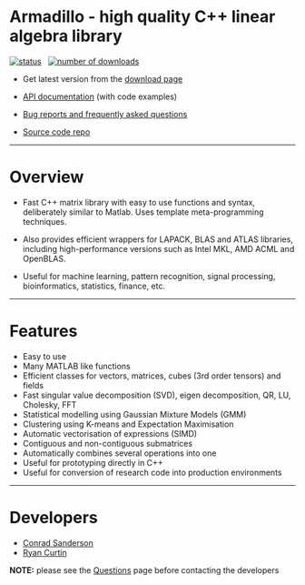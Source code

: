# Armadillo - high quality C++ linear algebra library
[![status](http://joss.theoj.org/papers/4d6506e46a96659b74f48b51ef92fa93/status.svg)](http://joss.theoj.org/papers/4d6506e46a96659b74f48b51ef92fa93)
&nbsp;
[![number of downloads](https://img.shields.io/sourceforge/dt/arma.svg)](http://arma.sourceforge.net/download.html)

* Get latest version from the [download page](http://arma.sourceforge.net/download.html)

* [API documentation](http://arma.sourceforge.net/docs.html) (with code examples)

* [Bug reports and frequently asked questions](http://arma.sourceforge.net/faq.html)

* [Source code repo](http://github.com/conradsnicta/armadillo-code)

---

# Overview

* Fast C++ matrix library with easy to use functions and syntax, deliberately similar to Matlab. Uses template meta-programming techniques.

* Also provides efficient wrappers for LAPACK, BLAS and ATLAS libraries, including high-performance versions such as Intel MKL, AMD ACML and OpenBLAS.

* Useful for machine learning, pattern recognition, signal processing, bioinformatics, statistics, finance, etc.

---

# Features

* Easy to use
* Many MATLAB like functions
* Efficient classes for vectors, matrices, cubes (3rd order tensors) and fields
* Fast singular value decomposition (SVD), eigen decomposition, QR, LU, Cholesky, FFT
* Statistical modelling using Gaussian Mixture Models (GMM)
* Clustering using K-means and Expectation Maximisation
* Automatic vectorisation of expressions (SIMD)
* Contiguous and non-contiguous submatrices
* Automatically combines several operations into one
* Useful for prototyping directly in C++
* Useful for conversion of research code into production environments

---

# Developers
* [Conrad Sanderson](http://conradsanderson.id.au)
* [Ryan Curtin](http://www.ratml.org/)

**NOTE:** please see the [Questions](http://arma.sourceforge.net/faq.html) page before contacting the developers 
